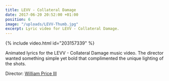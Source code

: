 ```yaml
---
title: LEVV - Collateral Damage
date: 2017-06-20 20:52:00 +01:00
position: 6
image: "/uploads/LEVV-Thumb.jpg"
excerpt: Lyric video for LEVV - Collateral Damage.
---
```


{% include video.html id="203157339" %}

Animated lyrics for the LEVV - Collateral Damage music video. The director wanted something simple yet bold that complimented the unique lighting of the shots.

Director: [William Price III](https://vimeo.com/williampriceiii)